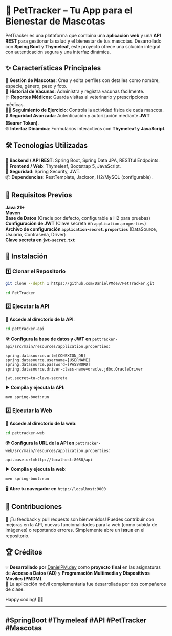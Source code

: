 # 🐾 PetTracker – Tu App para el Bienestar de Mascotas  

PetTracker es una plataforma que combina una **aplicación web** y una **API REST** para gestionar la salud y el bienestar de tus mascotas. Desarrollado con **Spring Boot** y **Thymeleaf**, este proyecto ofrece una solución integral con autenticación segura y una interfaz dinámica.  

## ✨ Características Principales  
🔹 **Gestión de Mascotas**: Crea y edita perfiles con detalles como nombre, especie, género, peso y foto.  
💉 **Historial de Vacunas**: Administra y registra vacunas fácilmente.  
🩺 **Reportes Médicos**: Guarda visitas al veterinario y prescripciones médicas.  
🏃‍♂️ **Seguimiento de Ejercicio**: Controla la actividad física de cada mascota.  
🔒 **Seguridad Avanzada**: Autenticación y autorización mediante **JWT (Bearer Token)**.  
🌐 **Interfaz Dinámica**: Formularios interactivos con **Thymeleaf y JavaScript**.  

## 🛠️ Tecnologías Utilizadas  
🚀 **Backend / API REST**: Spring Boot, Spring Data JPA, RESTful Endpoints.  
🎨 **Frontend / Web**: Thymeleaf, Bootstrap 5, JavaScript.  
🔐 **Seguridad**: Spring Security, JWT.  
📦 **Dependencias**: RestTemplate, Jackson, H2/MySQL (configurable).  

## 📌 Requisitos Previos  
**Java 21+**  
**Maven**  
**Base de Datos** (Oracle por defecto, configurable a H2 para pruebas)  
**Configuración de JWT** (Clave secreta en `application.properties`)  
**Archivo de configuración `application-secret.properties`** (DataSource, Usuario, Contraseña, Driver)  
**Clave secreta en `jwt-secret.txt`**  

## 🚀 Instalación  

### 1️⃣ Clonar el Repositorio  
```bash
git clone --depth 1 https://github.com/DanielPMdev/PetTracker.git
```
```bash
cd PetTracker
```

### 2️⃣ Ejecutar la API  
📁 **Accede al directorio de la API**:  
```bash
cd pettracker-api
```
🛠️ **Configura la base de datos y JWT en** `pettracker-api/src/main/resources/application.properties`:  
```properties
spring.datasource.url=[CONEXION_DB]
spring.datasource.username=[USERNAME]
spring.datasource.password=[PASSWORD]
spring.datasource.driver-class-name=oracle.jdbc.OracleDriver

jwt.secret=tu-clave-secreta
```
▶️ **Compila y ejecuta la API**:  
```bash
mvn spring-boot:run
```

### 3️⃣ Ejecutar la Web  
📁 **Accede al directorio de la web**:  
```bash
cd pettracker-web
```
🌍 **Configura la URL de la API en** `pettracker-web/src/main/resources/application.properties`:  
```properties
api.base.url=http://localhost:8080/api
```
▶️ **Compila y ejecuta la web**:  
```bash
mvn spring-boot:run
```
🖥️ **Abre tu navegador en** `http://localhost:9000`  

## 🤝 Contribuciones  
📢 ¡Tu feedback y pull requests son bienvenidos! Puedes contribuir con mejoras en la API, nuevas funcionalidades para la web (como subida de imágenes) o reportando errores. Simplemente abre un **issue** en el repositorio.  

## 🏆 Créditos  
💡 **Desarrollado por** [DanielPM.dev](https://github.com/DanielPMdev) como **proyecto final** en las asignaturas de **Acceso a Datos (AD)** y **Programación Multimedia y Dispositivos Móviles (PMDM)**.  
📱 La aplicación móvil complementaria fue desarrollada por dos compañeros de clase.  

Happy coding! 🚀🐾  

---
**#SpringBoot #Thymeleaf #API #PetTracker #Mascotas**  
---
